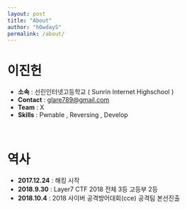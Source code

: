 ```yaml
---
layout: post
title: "About"
author: "hOwdayS"
permalink: /about/
---
```




<h1>이진헌</h1>

- __소속__ : 선린인터넷고등학교 ( Sunrin Internet Highschool )
- __Contact__ : glare789@gmail.com
- __Team__ : X
- __Skills__ : Pwnable , Reversing , Develop

<br>

<h1>역사</h1>



- __2017.12.24__  : 해킹 시작
- __2018.9.30__ : Layer7 CTF 2018 전체 3등 고등부 2등
- __2018.10.4__ : 2018 사이버 공격방어대회(cce) 공격팀 본선진출

